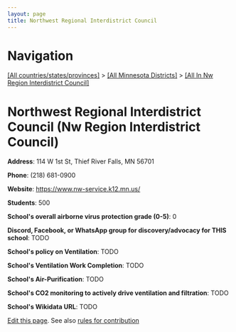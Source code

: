 ```yaml
---
layout: page
title: Northwest Regional Interdistrict Council
---
```

# Navigation

[[All countries/states/provinces]](../../..) > [[All Minnesota Districts]](../..) > [[All In Nw Region Interdistrict Council]](..)

# Northwest Regional Interdistrict Council (Nw Region Interdistrict Council)

**Address**: 114 W 1st St, Thief River Falls, MN 56701

**Phone**: (218) 681-0900

**Website**: <https://www.nw-service.k12.mn.us/>

**Students**: 500

**School's overall airborne virus protection grade (0-5)**: 0

**Discord, Facebook, or WhatsApp group for discovery/advocacy for THIS school**: TODO

**School's policy on Ventilation**: TODO

**School's Ventilation Work Completion**: TODO

**School's Air-Purification**: TODO

**School's CO2 monitoring to actively drive ventilation and filtration**: TODO

**School's Wikidata URL**: TODO


[Edit this page](https://github.com/ventilate-schools/MN/edit/main/./Nw_Region_Interdistrict_Council/Northwest_Regional_Interdistrict_Council.md). See also [rules for contribution](../../../contribution-rules/)